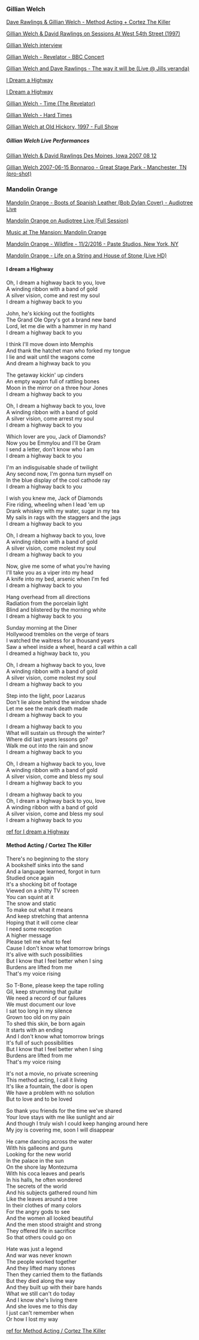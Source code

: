 
### Gillian Welch

[Dave Rawlings & Gillian Welch - Method Acting + Cortez The Killer](https://www.youtube.com/watch?v=gxPTQDP2bRQ)

[Gillian Welch & David Rawlings on Sessions At West 54th Street (1997)](https://www.youtube.com/watch?v=lNj9zzVaPzs)

[Gillian Welch interview](https://www.youtube.com/watch?v=kLnfdwEwKuM)

[Gillian Welch - Revelator - BBC Concert](https://www.youtube.com/watch?v=4gEc5Pq50xo)

[Gillian Welch and Dave Rawlings - The way it will be (Live @ Jills veranda)](https://www.youtube.com/watch?v=rO6SkStmhGY)

[I Dream a Highway](https://www.youtube.com/watch?v=GLjcUFnZjNk)

[I Dream a Highway](https://www.youtube.com/watch?v=jvREUDH2BZ0)

[Gillian Welch - Time (The Revelator)](https://www.youtube.com/watch?v=jdYG-Nh_AxU)

[Gillian Welch - Hard Times](https://www.youtube.com/watch?v=k35haKwqY14)

[Gillian Welch at Old Hickory, 1997 - Full Show](https://www.youtube.com/watch?v=tpkeFRm4AGA)

##### Gillian Welch Live Performances

[Gillian Welch & David Rawlings Des Moines, Iowa 2007 08 12](https://www.youtube.com/watch?v=q7sgxbeszp0)

[Gillian Welch 2007-06-15 Bonnaroo - Great Stage Park - Manchester, TN (pro-shot)](https://www.youtube.com/watch?v=rhkEvk2PF08)

### Mandolin Orange

[Mandolin Orange - Boots of Spanish Leather (Bob Dylan Cover) - Audiotree Live](https://www.youtube.com/watch?v=iOHkyZ62jjQ)

[Mandolin Orange on Audiotree Live (Full Session)](https://www.youtube.com/watch?v=dv6ERkkaifk)

[Music at The Mansion: Mandolin Orange](https://www.youtube.com/watch?v=wqWBth_rLgw)

[Mandolin Orange - Wildfire - 11/2/2016 - Paste Studios, New York, NY](https://www.youtube.com/watch?v=r9jwGansp1E)

[Mandolin Orange - Life on a String and House of Stone (Live HD)](https://www.youtube.com/watch?v=QLxtgKUEHYU)

#### I dream a Highway

Oh, I dream a highway back to you, love   
A winding ribbon with a band of gold   
A silver vision, come and rest my soul   
I dream a highway back to you  

John, he's kicking out the footlights   
The Grand Ole Opry's got a brand new band   
Lord, let me die with a hammer in my hand   
I dream a highway back to you  

I think I'll move down into Memphis   
And thank the hatchet man who forked my tongue   
I lie and wait until the wagons come   
And dream a highway back to you   

The getaway kickin' up cinders   
An empty wagon full of rattling bones   
Moon in the mirror on a three hour Jones   
I dream a highway back to you   

Oh, I dream a highway back to you, love   
A winding ribbon with a band of gold   
A silver vision, come arrest my soul   
I dream a highway back to you   

Which lover are you, Jack of Diamonds?   
Now you be Emmylou and I'll be Gram   
I send a letter, don't know who I am   
I dream a highway back to you   

I'm an indisguisable shade of twilight   
Any second now, I'm gonna turn myself on   
In the blue display of the cool cathode ray   
I dream a highway back to you   

I wish you knew me, Jack of Diamonds   
Fire riding, wheeling when I lead 'em up   
Drank whiskey with my water, sugar in my tea  
My sails in rags with the staggers and the jags  
I dream a highway back to you  

Oh, I dream a highway back to you, love  
A winding ribbon with a band of gold   
A silver vision, come molest my soul  
I dream a highway back to you  

Now, give me some of what you're having  
I'll take you as a viper into my head  
A knife into my bed, arsenic when I'm fed  
I dream a highway back to you  

Hang overhead from all directions  
Radiation from the porcelain light  
Blind and blistered by the morning white  
I dream a highway back to you  

Sunday morning at the Diner  
Hollywood trembles on the verge of tears  
I watched the waitress for a thousand years  
Saw a wheel inside a wheel, heard a call within a call  
I dreamed a highway back to, you  

Oh, I dream a highway back to you, love  
A winding ribbon with a band of gold  
A silver vision, come molest my soul  
I dream a highway back to you  

Step into the light, poor Lazarus  
Don't lie alone behind the window shade  
Let me see the mark death made  
I dream a highway back to you  

I dream a highway back to you  
What will sustain us through the winter?  
Where did last years lessons go?  
Walk me out into the rain and snow  
I dream a highway back to you  

Oh, I dream a highway back to you, love  
A winding ribbon with a band of gold  
A silver vision, come and bless my soul  
I dream a highway back to you  

I dream a highway back to you  
Oh, I dream a highway back to you, love  
A winding ribbon with a band of gold  
A silver vision, come and bless my soul  
I dream a highway back to you  

[ref for I dream a Highway](https://www.google.com/search?q=gillian+welch+lyrics+I+dream+a+Highway+back+to+you&oq=gillian+welch+lyrics+I+dream+a+Highway+back+to+you)

#### Method Acting / Cortez The Killer

There's no beginning to the story  
A bookshelf sinks into the sand  
And a language learned, forgot in turn  
Studied once again  
It's a shocking bit of footage  
Viewed on a shitty TV screen  
You can squint at it  
The snow and static  
To make out what it means  
And keep stretching that antenna  
Hoping that it will come clear  
I need some reception  
A higher message  
Please tell me what to feel  
Cause I don't know what tomorrow brings  
It's alive with such possibilities  
But I know that I feel better when I sing  
Burdens are lifted from me  
That's my voice rising


So T-Bone, please keep the tape rolling  
Gil, keep strumming that guitar  
We need a record of our failures  
We must document our love  
I sat too long in my silence  
Grown too old on my pain  
To shed this skin, be born again  
It starts with an ending  
And I don't know what tomorrow brings  
It's full of such possibilities  
But I know that I feel better when I sing  
Burdens are lifted from me  
That's my voice rising  


It's not a movie, no private screening  
This method acting, I call it living  
It's like a fountain, the door is open  
We have a problem with no solution  
But to love and to be loved  


So thank you friends for the time we've shared  
Your love stays with me like sunlight and air  
And though I truly wish I could keep hanging around here  
My joy is covering me, soon I will disappear  


He came dancing across the water  
With his galleons and guns  
Looking for the new world  
In the palace in the sun  
On the shore lay Montezuma  
With his coca leaves and pearls  
In his halls, he often wondered  
The secrets of the world  
And his subjects gathered round him  
Like the leaves around a tree  
In their clothes of many colors  
For the angry gods to see  
And the women all looked beautiful  
And the men stood straight and strong  
They offered life in sacrifice  
So that others could go on  


Hate was just a legend  
And war was never known  
The people worked together  
And they lifted many stones  
Then they carried them to the flatlands  
But they died along the way  
And they built up with their bare hands  
What we still can't do today  
And I know she's living there  
And she loves me to this day  
I just can't remember when  
Or how I lost my way  

[ref for Method Acting / Cortez The Killer](https://genius.com/Dave-rawlings-machine-method-acting-cortez-the-killer-lyrics)
